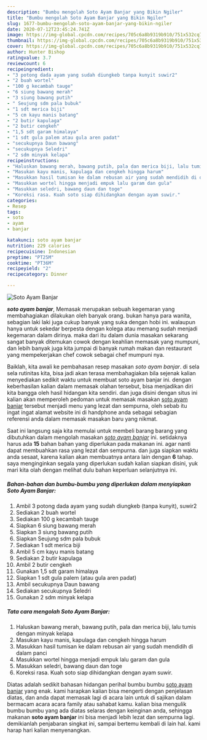 ```yaml
---
description: "Bumbu mengolah Soto Ayam Banjar yang Bikin Ngiler"
title: "Bumbu mengolah Soto Ayam Banjar yang Bikin Ngiler"
slug: 1677-bumbu-mengolah-soto-ayam-banjar-yang-bikin-ngiler
date: 2020-07-12T23:45:24.741Z
image: https://img-global.cpcdn.com/recipes/705c6a8b9319b910/751x532cq70/soto-ayam-banjar-foto-resep-utama.jpg
thumbnail: https://img-global.cpcdn.com/recipes/705c6a8b9319b910/751x532cq70/soto-ayam-banjar-foto-resep-utama.jpg
cover: https://img-global.cpcdn.com/recipes/705c6a8b9319b910/751x532cq70/soto-ayam-banjar-foto-resep-utama.jpg
author: Hunter Bishop
ratingvalue: 3.7
reviewcount: 6
recipeingredient:
- "3 potong dada ayam yang sudah diungkeb tanpa kunyit suwir2"
- "2 buah wortel"
- "100 g kecambah tauge"
- "6 siung bawang merah"
- "3 siung bawang putih"
- " Seujung sdm pala bubuk"
- "1 sdt merica biji"
- "5 cm kayu manis batang"
- "2 butir kapulaga"
- "2 butir cengkeh"
- "1,5 sdt garam himalaya"
- "1 sdt gula palem atau gula aren padat"
- "secukupnya Daun bawang"
- "secukupnya Seledri"
- "2 sdm minyak kelapa"
recipeinstructions:
- "Haluskan bawang merah, bawang putih, pala dan merica biji, lalu tumis dengan minyak kelapa"
- "Masukan kayu manis, kapulaga dan cengkeh hingga harum"
- "Masukkan hasil tumisan ke dalam rebusan air yang sudah mendidih di dalam panci"
- "Masukkan wortel hingga menjadi empuk lalu garam dan gula"
- "Masukkan seledri, bawang daun dan toge"
- "Koreksi rasa. Kuah soto siap dihidangkan dengan ayam suwir."
categories:
- Resep
tags:
- soto
- ayam
- banjar

katakunci: soto ayam banjar 
nutrition: 229 calories
recipecuisine: Indonesian
preptime: "PT25M"
cooktime: "PT36M"
recipeyield: "2"
recipecategory: Dinner

---
```



![Soto Ayam Banjar](https://img-global.cpcdn.com/recipes/705c6a8b9319b910/751x532cq70/soto-ayam-banjar-foto-resep-utama.jpg)

<b><i>soto ayam banjar</i></b>, Memasak merupakan sebuah kegemaran yang membahagiakan dilakukan oleh banyak orang. bukan hanya para wanita, sebagian laki laki juga cukup banyak yang suka dengan hobi ini. walaupun hanya untuk sekedar berpesta dengan kolega atau memang sudah menjadi kegemaran dalam dirinya. maka dari itu dalam dunia masakan sekarang sangat banyak ditemukan cowok dengan keahlian memasak yang mumpuni, dan lebih banyak juga kita jumpai di banyak rumah makan dan restaurant yang mempekerjakan chef cowok sebagai chef mumpuni nya.

Baiklah, kita awali ke pembahasan resep masakan <i>soto ayam banjar</i>. di sela sela rutinitas kita, bisa jadi akan terasa membahagiakan bila sejenak kalian menyediakan sedikit waktu untuk membuat soto ayam banjar ini. dengan keberhasilan kalian dalam memasak olahan tersebut, bisa menjadikan diri kita bangga oleh hasil hidangan kita sendiri. dan juga disini dengan situs ini kalian akan memperoleh pedoman untuk memasak masakan <u>soto ayam banjar</u> tersebut menjadi menu yang lezat dan sempurna, oleh sebab itu ingat ingat alamat website ini di handphone anda sebagai sebagian referensi anda dalam memasak masakan baru yang nikmat.




Saat ini langsung saja kita memulai untuk membeli barang barang yang dibutuhkan dalam mengolah masakan <u><i>soto ayam banjar</i></u> ini. setidaknya harus ada <b>15</b> bahan bahan yang diperlukan pada makanan ini. agar nanti dapat membuahkan rasa yang lezat dan sempurna. dan juga siapkan waktu anda sesaat, karena kalian akan membuatnya antara lain dengan <b>6</b> tahap. saya menginginkan segala yang diperlukan sudah kalian siapkan disini, yuk mari kita olah dengan melihat dulu bahan keperluan selanjutnya ini.

<!--inarticleads1-->

##### Bahan-bahan dan bumbu-bumbu yang diperlukan dalam menyiapkan Soto Ayam Banjar:

1. Ambil 3 potong dada ayam yang sudah diungkeb (tanpa kunyit), suwir2
1. Sediakan 2 buah wortel
1. Sediakan 100 g kecambah tauge
1. Siapkan 6 siung bawang merah
1. Siapkan 3 siung bawang putih
1. Siapkan  Seujung sdm pala bubuk
1. Sediakan 1 sdt merica biji
1. Ambil 5 cm kayu manis batang
1. Sediakan 2 butir kapulaga
1. Ambil 2 butir cengkeh
1. Gunakan 1,5 sdt garam himalaya
1. Siapkan 1 sdt gula palem (atau gula aren padat)
1. Ambil secukupnya Daun bawang
1. Sediakan secukupnya Seledri
1. Gunakan 2 sdm minyak kelapa




<!--inarticleads2-->

##### Tata cara mengolah Soto Ayam Banjar:

1. Haluskan bawang merah, bawang putih, pala dan merica biji, lalu tumis dengan minyak kelapa
1. Masukan kayu manis, kapulaga dan cengkeh hingga harum
1. Masukkan hasil tumisan ke dalam rebusan air yang sudah mendidih di dalam panci
1. Masukkan wortel hingga menjadi empuk lalu garam dan gula
1. Masukkan seledri, bawang daun dan toge
1. Koreksi rasa. Kuah soto siap dihidangkan dengan ayam suwir.




Diatas adalah sedikit bahasan hidangan perihal bumbu bumbu <u>soto ayam banjar</u> yang enak. kami harapkan kalian bisa mengerti dengan penjelasan diatas, dan anda dapat memasak lagi di acara lain untuk di sajikan dalam bermacam acara acara family atau sahabat kamu. kalian bisa mengulik bumbu bumbu yang ada diatas selaras dengan keinginan anda, sehingga makanan <b>soto ayam banjar</b> ini bisa menjadi lebih lezat dan sempurna lagi. demikianlah penjabaran singkat ini, sampai bertemu kembali di lain hal. kami harap hari kalian menyenangkan.
